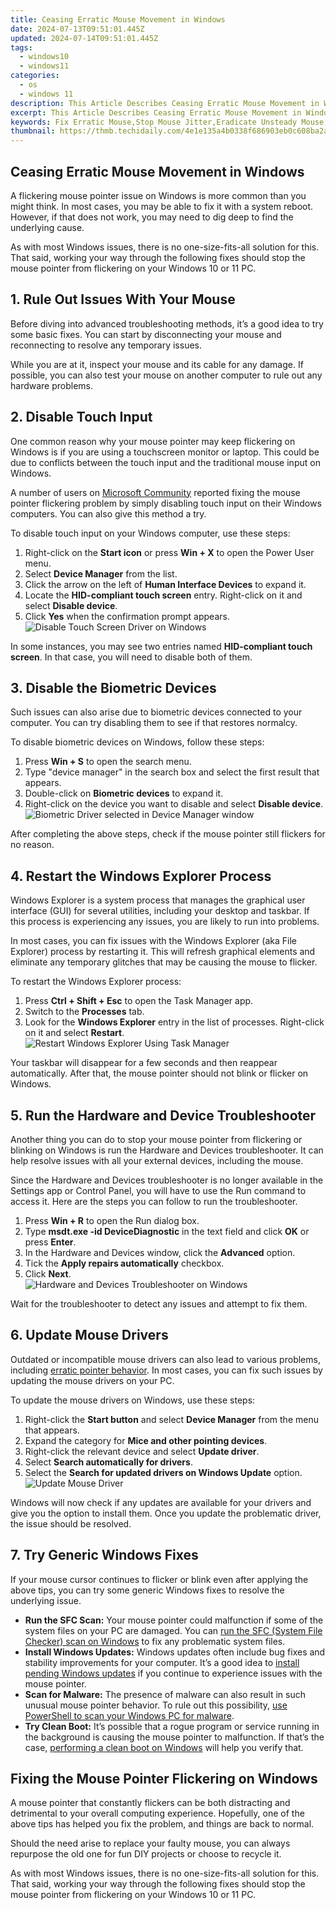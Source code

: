 ```yaml
---
title: Ceasing Erratic Mouse Movement in Windows
date: 2024-07-13T09:51:01.445Z
updated: 2024-07-14T09:51:01.445Z
tags:
  - windows10
  - windows11
categories:
  - os
  - windows 11
description: This Article Describes Ceasing Erratic Mouse Movement in Windows
excerpt: This Article Describes Ceasing Erratic Mouse Movement in Windows
keywords: Fix Erratic Mouse,Stop Mouse Jitter,Eradicate Unsteady Mouse,Improve Windows Mouse Control,Eliminate Irregular Mouse Movement,Enhance Stable Mouse Behavior,Resolve Erratic Mouse in Win OS
thumbnail: https://thmb.techidaily.com/4e1e135a4b0338f686903eb0c608ba2a349e6fad2f1ea5329a35a6ad22caba43.png
---
```


## Ceasing Erratic Mouse Movement in Windows

 A flickering mouse pointer issue on Windows is more common than you might think. In most cases, you may be able to fix it with a system reboot. However, if that does not work, you may need to dig deep to find the underlying cause.

 As with most Windows issues, there is no one-size-fits-all solution for this. That said, working your way through the following fixes should stop the mouse pointer from flickering on your Windows 10 or 11 PC.

## 1\. Rule Out Issues With Your Mouse

 Before diving into advanced troubleshooting methods, it’s a good idea to try some basic fixes. You can start by disconnecting your mouse and reconnecting to resolve any temporary issues.

 While you are at it, inspect your mouse and its cable for any damage. If possible, you can also test your mouse on another computer to rule out any hardware problems.

## 2\. Disable Touch Input

 One common reason why your mouse pointer may keep flickering on Windows is if you are using a touchscreen monitor or laptop. This could be due to conflicts between the touch input and the traditional mouse input on Windows.

 A number of users on [Microsoft Community](https://answers.microsoft.com/en-us/windows/forum/all/mouse-cursor-flickering-on-windows-10/1ac2f0be-188d-4404-aa43-28a203dc1f48) reported fixing the mouse pointer flickering problem by simply disabling touch input on their Windows computers. You can also give this method a try.

 To disable touch input on your Windows computer, use these steps:

1. Right-click on the **Start icon** or press **Win + X** to open the Power User menu.
2. Select **Device Manager** from the list.
3. Click the arrow on the left of **Human Interface Devices** to expand it.
4. Locate the **HID-compliant touch screen** entry. Right-click on it and select **Disable device**.
5. Click **Yes** when the confirmation prompt appears.  
![Disable Touch Screen Driver on Windows](https://static1.makeuseofimages.com/wordpress/wp-content/uploads/2023/08/disable-touch-screen-driver-on-windows.jpg)

 In some instances, you may see two entries named **HID-compliant touch screen**. In that case, you will need to disable both of them.

## 3\. Disable the Biometric Devices

 Such issues can also arise due to biometric devices connected to your computer. You can try disabling them to see if that restores normalcy.

 To disable biometric devices on Windows, follow these steps:

1. Press **Win + S** to open the search menu.
2. Type "device manager" in the search box and select the first result that appears.
3. Double-click on **Biometric devices** to expand it.
4. Right-click on the device you want to disable and select **Disable device**.  
![Biometric Driver selected in Device Manager window](https://static1.makeuseofimages.com/wordpress/wp-content/uploads/2022/08/Biometric-Driver-in-Device-Manager-1.jpg)

 After completing the above steps, check if the mouse pointer still flickers for no reason.

## 4\. Restart the Windows Explorer Process

 Windows Explorer is a system process that manages the graphical user interface (GUI) for several utilities, including your desktop and taskbar. If this process is experiencing any issues, you are likely to run into problems.

 In most cases, you can fix issues with the Windows Explorer (aka File Explorer) process by restarting it. This will refresh graphical elements and eliminate any temporary glitches that may be causing the mouse to flicker.

 To restart the Windows Explorer process:

1. Press **Ctrl + Shift + Esc** to open the Task Manager app.
2. Switch to the **Processes** tab.
3. Look for the **Windows Explorer** entry in the list of processes. Right-click on it and select **Restart**.  
![Restart Windows Explorer Using Task Manager](https://static1.makeuseofimages.com/wordpress/wp-content/uploads/2022/09/Restart-Windows-Explorer-1.jpg)

 Your taskbar will disappear for a few seconds and then reappear automatically. After that, the mouse pointer should not blink or flicker on Windows.

## 5\. Run the Hardware and Device Troubleshooter

 Another thing you can do to stop your mouse pointer from flickering or blinking on Windows is run the Hardware and Devices troubleshooter. It can help resolve issues with all your external devices, including the mouse.

 Since the Hardware and Devices troubleshooter is no longer available in the Settings app or Control Panel, you will have to use the Run command to access it. Here are the steps you can follow to run the troubleshooter.

1. Press **Win + R** to open the Run dialog box.
2. Type **msdt.exe -id DeviceDiagnostic** in the text field and click **OK** or press **Enter**.
3. In the Hardware and Devices window, click the **Advanced** option.
4. Tick the **Apply repairs automatically** checkbox.
5. Click **Next**.  
![Hardware and Devices Troubleshooter on Windows](https://static1.makeuseofimages.com/wordpress/wp-content/uploads/2022/09/Hardware-and-Devices-Troubleshooter-on-Windows.jpg)

 Wait for the troubleshooter to detect any issues and attempt to fix them.

## 6\. Update Mouse Drivers

 Outdated or incompatible mouse drivers can also lead to various problems, including [erratic pointer behavior](https://www.makeuseof.com/ways-to-fix-disappearing-mouse-pointer-windows/). In most cases, you can fix such issues by updating the mouse drivers on your PC.

 To update the mouse drivers on Windows, use these steps:

1. Right-click the **Start button** and select **Device Manager** from the menu that appears.
2. Expand the category for **Mice and other pointing devices**.
3. Right-click the relevant device and select **Update driver**.
4. Select **Search automatically for drivers**.
5. Select the **Search for updated drivers on Windows Update** option.  
![Update Mouse Driver](https://static1.makeuseofimages.com/wordpress/wp-content/uploads/2023/01/update-mouse-driver.jpg)

 Windows will now check if any updates are available for your drivers and give you the option to install them. Once you update the problematic driver, the issue should be resolved.

## 7\. Try Generic Windows Fixes

 If your mouse cursor continues to flicker or blink even after applying the above tips, you can try some generic Windows fixes to resolve the underlying issue.

* **Run the SFC Scan:** Your mouse pointer could malfunction if some of the system files on your PC are damaged. You can [run the SFC (System File Checker) scan on Windows](https://www.makeuseof.com/system-file-checker-sfc-windows/) to fix any problematic system files.
* **Install Windows Updates:** Windows updates often include bug fixes and stability improvements for your computer. It’s a good idea to [install pending Windows updates](https://www.makeuseof.com/update-windows-manually/) if you continue to experience issues with the mouse pointer.
* **Scan for Malware:** The presence of malware can also result in such unusual mouse pointer behavior. To rule out this possibility, [use PowerShell to scan your Windows PC for malware](https://www.makeuseof.com/how-to-use-powershell-to-scan-windows-10-for-malware/).
* **Try Clean Boot:** It’s possible that a rogue program or service running in the background is causing the mouse pointer to malfunction. If that’s the case, [performing a clean boot on Windows](https://www.makeuseof.com/clean-boot-windows-11/) will help you verify that.

## Fixing the Mouse Pointer Flickering on Windows

 A mouse pointer that constantly flickers can be both distracting and detrimental to your overall computing experience. Hopefully, one of the above tips has helped you fix the problem, and things are back to normal.

 Should the need arise to replace your faulty mouse, you can always repurpose the old one for fun DIY projects or choose to recycle it.

 As with most Windows issues, there is no one-size-fits-all solution for this. That said, working your way through the following fixes should stop the mouse pointer from flickering on your Windows 10 or 11 PC.



<ins class="adsbygoogle"
      style="display:block"
      data-ad-client="ca-pub-7571918770474297"
      data-ad-slot="8358498916"
      data-ad-format="auto"
      data-full-width-responsive="true"></ins>


